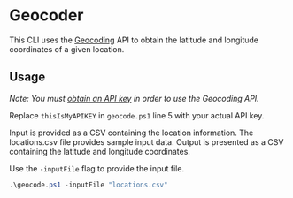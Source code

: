 # Geocoder

This CLI uses the [Geocoding](https://developers.google.com/maps/documentation/geocoding/start#sample-request) API to obtain the latitude and longitude coordinates of a given location.

## Usage

_Note: You must [obtain an API key](https://developers.google.com/maps/documentation/geocoding/get-api-key) in order to use the Geocoding API._

Replace `thisIsMyAPIKEY` in `geocode.ps1` line 5 with your actual API key.

Input is provided as a CSV containing the location information. The locations.csv file provides sample input data. Output is presented as a CSV containing the latitude and longitude coordinates.

Use the `-inputFile` flag to provide the input file.

```Powershell
.\geocode.ps1 -inputFile "locations.csv"
```
